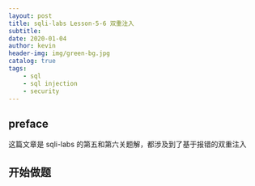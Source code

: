 ```yaml
---
layout: post
title: sqli-labs Lesson-5-6 双重注入
subtitle: 
date: 2020-01-04
author: kevin
header-img: img/green-bg.jpg
catalog: true
tags:
    - sql
    - sql injection
    - security
---
```




## preface

这篇文章是 sqli-labs 的第五和第六关题解，都涉及到了基于报错的双重注入



## 开始做题







